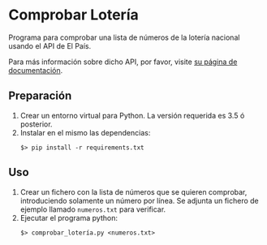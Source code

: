 # Comprobar Lotería
Programa para comprobar una lista de números de la lotería nacional usando el API de El País.

Para más información sobre dicho API, por favor, visite [su página de documentación](https://servicios.elpais.com/sorteos/loteria-navidad/api/ "API de El País").

## Preparación
1. Crear un entorno virtual para Python. La versión requerida es 3.5 ó posterior.
2. Instalar en el mismo las dependencias:
    ```shell
    $> pip install -r requirements.txt
    ```

## Uso
1. Crear un fichero con la lista de números que se quieren comprobar, introduciendo solamente un número por línea. Se adjunta un fichero de ejemplo llamado ```numeros.txt``` para verificar.
2. Ejecutar el programa python:
    ```shell
    $> comprobar_lotería.py <numeros.txt>
    ```
